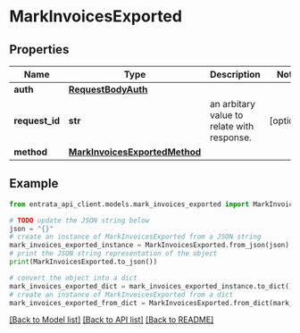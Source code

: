 # MarkInvoicesExported


## Properties

Name | Type | Description | Notes
------------ | ------------- | ------------- | -------------
**auth** | [**RequestBodyAuth**](RequestBodyAuth.md) |  | 
**request_id** | **str** | an arbitary value to relate with response. | [optional] 
**method** | [**MarkInvoicesExportedMethod**](MarkInvoicesExportedMethod.md) |  | 

## Example

```python
from entrata_api_client.models.mark_invoices_exported import MarkInvoicesExported

# TODO update the JSON string below
json = "{}"
# create an instance of MarkInvoicesExported from a JSON string
mark_invoices_exported_instance = MarkInvoicesExported.from_json(json)
# print the JSON string representation of the object
print(MarkInvoicesExported.to_json())

# convert the object into a dict
mark_invoices_exported_dict = mark_invoices_exported_instance.to_dict()
# create an instance of MarkInvoicesExported from a dict
mark_invoices_exported_from_dict = MarkInvoicesExported.from_dict(mark_invoices_exported_dict)
```
[[Back to Model list]](../README.md#documentation-for-models) [[Back to API list]](../README.md#documentation-for-api-endpoints) [[Back to README]](../README.md)


